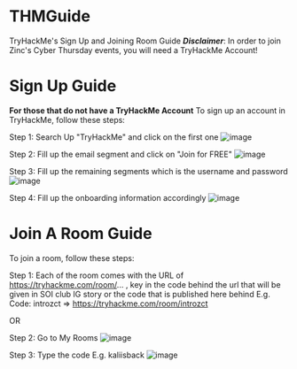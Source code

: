 # THMGuide
TryHackMe's Sign Up and Joining Room Guide
***Disclaimer***: In order to join Zinc's Cyber Thursday events, you will need a TryHackMe Account!


# Sign Up Guide
**For those that do not have a TryHackMe Account**
To sign up an account in TryHackMe, follow these steps:

Step 1: Search Up "TryHackMe" and click on the first one
![image](https://github.com/ZhiHaoZinc/THMGuide/assets/149494620/c1b5ce72-42e1-4ab3-ab33-49d5afb6a103)

Step 2: Fill up the email segment and click on "Join for FREE"
![image](https://github.com/ZhiHaoZinc/THMGuide/assets/149494620/7e650643-16ba-4e05-aab7-78cda28654c8)

Step 3: Fill up the remaining segments which is the username and password
![image](https://github.com/ZhiHaoZinc/THMGuide/assets/149494620/5237309d-36df-4208-acb9-215a954d8613)

Step 4: Fill up the onboarding information accordingly
![image](https://github.com/ZhiHaoZinc/THMGuide/assets/149494620/7b15a8d3-7d52-441f-8a4a-65de21e4883b)

# Join A Room Guide
To join a room, follow these steps:

Step 1: Each of the room comes with the URL of https://tryhackme.com/room/... , key in the code behind the url that will be given in SOI club IG story or the code that is published here behind
E.g. Code: introzct => https://tryhackme.com/room/introzct

OR

Step 2: Go to My Rooms
![image](https://github.com/ZhiHaoZinc/THMGuide/assets/149494620/9e9642d7-b814-4f9b-8f12-328727b0dc58)

Step 3: Type the code E.g. kaliisback
![image](https://github.com/ZhiHaoZinc/THMGuide/assets/149494620/53f36ec9-9e94-432d-9eb2-e40a0369f821)

